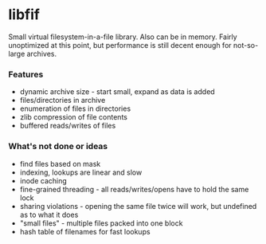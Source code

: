 # libfif #

Small virtual filesystem-in-a-file library. Also can be in memory.
Fairly unoptimized at this point, but performance is still decent enough for not-so-large archives.

### Features ###

* dynamic archive size - start small, expand as data is added
* files/directories in archive
* enumeration of files in directories
* zlib compression of file contents
* buffered reads/writes of files

### What's not done or ideas ###

* find files based on mask
* indexing, lookups are linear and slow
* inode caching
* fine-grained threading - all reads/writes/opens have to hold the same lock
* sharing violations - opening the same file twice will work, but undefined as to what it does
* "small files" - multiple files packed into one block
* hash table of filenames for fast lookups
